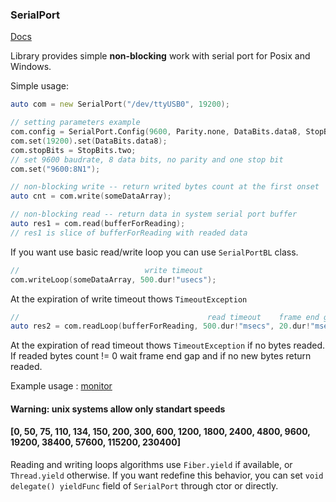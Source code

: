 ### SerialPort

[Docs](http://serialport.dpldocs.info/serialport.html)

Library provides simple **non-blocking** work with serial port for Posix and Windows.

Simple usage:

```d
auto com = new SerialPort("/dev/ttyUSB0", 19200);

// setting parameters example
com.config = SerialPort.Config(9600, Parity.none, DataBits.data8, StopBits.one)
com.set(19200).set(DataBits.data8);
com.stopBits = StopBits.two;
// set 9600 baudrate, 8 data bits, no parity and one stop bit
com.set("9600:8N1");

// non-blocking write -- return writed bytes count at the first onset
auto cnt = com.write(someDataArray);

// non-blocking read -- return data in system serial port buffer
auto res1 = com.read(bufferForReading);
// res1 is slice of bufferForReading with readed data
```

If you want use basic read/write loop you can use `SerialPortBL` class.

```d
//                            write timeout
com.writeLoop(someDataArray, 500.dur!"usecs");
```

At the expiration of write timeout thows `TimeoutException`

```d
//                                          read timeout    frame end gap
auto res2 = com.readLoop(bufferForReading, 500.dur!"msecs", 20.dur!"msecs");
```

At the expiration of read timeout thows `TimeoutException` if no bytes readed.
If readed bytes count != 0 wait frame end gap and if no new bytes return readed.

Example usage : [monitor](example/monitor)

#### Warning: unix systems allow only standart speeds
#### [0, 50, 75, 110, 134, 150, 200, 300, 600, 1200, 1800, 2400, 4800, 9600, 19200, 38400, 57600, 115200, 230400]

Reading and writing loops algorithms use `Fiber.yield` if available,
or `Thread.yield` otherwise. If you want redefine this behavior, you can set
`void delegate() yieldFunc` field of `SerialPort` through ctor or directly.
